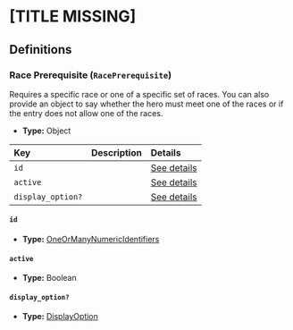 # [TITLE MISSING]

## Definitions

### <a name="RacePrerequisite"></a> Race Prerequisite (`RacePrerequisite`)

Requires a specific race or one of a specific set of races. You can also
provide an object to say whether the hero must meet one of the races or
if the entry does not allow one of the races.

- **Type:** Object

Key | Description | Details
:-- | :-- | :--
`id` |  | <a href="#RacePrerequisite/id">See details</a>
`active` |  | <a href="#RacePrerequisite/active">See details</a>
`display_option?` |  | <a href="#RacePrerequisite/display_option">See details</a>

#### <a name="RacePrerequisite/id"></a> `id`

- **Type:** <a href="../../_Identifier.md#OneOrManyNumericIdentifiers">OneOrManyNumericIdentifiers</a>

#### <a name="RacePrerequisite/active"></a> `active`

- **Type:** Boolean

#### <a name="RacePrerequisite/display_option"></a> `display_option?`

- **Type:** <a href="../DisplayOption.md#DisplayOption">DisplayOption</a>
